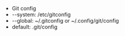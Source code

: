 * Git config
* --system: /etc/gitconfig 
* --global: ~/.gitconfig or ~/.config/git/config
* default: .git/config
